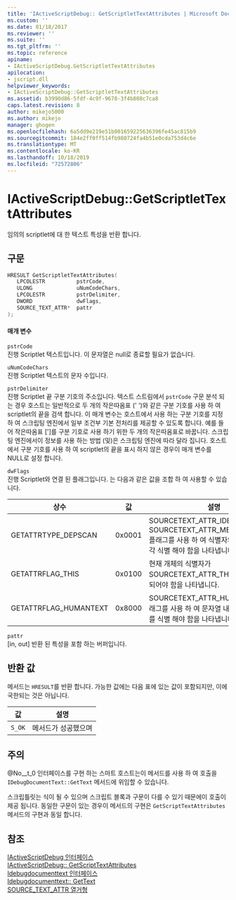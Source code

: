 ```yaml
---
title: 'IActiveScriptDebug:: GetScriptletTextAttributes | Microsoft Docs'
ms.custom: ''
ms.date: 01/18/2017
ms.reviewer: ''
ms.suite: ''
ms.tgt_pltfrm: ''
ms.topic: reference
apiname:
- IActiveScriptDebug.GetScriptletTextAttributes
apilocation:
- jscript.dll
helpviewer_keywords:
- IActiveScriptDebug::GetScriptletTextAttributes
ms.assetid: b3990d86-5fdf-4c9f-9678-3f4b808c7ca8
caps.latest.revision: 8
author: mikejo5000
ms.author: mikejo
manager: ghogen
ms.openlocfilehash: 6a5dd9e219e51b001659225636396fe45ac815b9
ms.sourcegitcommit: 184e2ff0ff514fb980724fa4b51e0cda753d4c6e
ms.translationtype: MT
ms.contentlocale: ko-KR
ms.lasthandoff: 10/18/2019
ms.locfileid: "72572806"
---
```

# <a name="iactivescriptdebuggetscriptlettextattributes"></a>IActiveScriptDebug::GetScriptletTextAttributes
임의의 scriptlet에 대 한 텍스트 특성을 반환 합니다.  
  
## <a name="syntax"></a>구문  
  
```cpp
HRESULT GetScriptletTextAttributes(  
   LPCOLESTR          pstrCode,  
   ULONG              uNumCodeChars,  
   LPCOLESTR          pstrDelimiter,  
   DWORD              dwFlags,  
   SOURCE_TEXT_ATTR*  pattr  
);  
```  
  
#### <a name="parameters"></a>매개 변수  
 `pstrCode`  
 진행 Scriptlet 텍스트입니다. 이 문자열은 null로 종료할 필요가 없습니다.  
  
 `uNumCodeChars`  
 진행 Scriptlet 텍스트의 문자 수입니다.  
  
 `pstrDelimiter`  
 진행 Scriptlet 끝 구분 기호의 주소입니다. 텍스트 스트림에서 `pstrCode` 구문 분석 되는 경우 호스트는 일반적으로 두 개의 작은따옴표 (' ')와 같은 구분 기호를 사용 하 여 scriptlet의 끝을 검색 합니다. 이 매개 변수는 호스트에서 사용 하는 구분 기호를 지정 하 여 스크립팅 엔진에서 일부 조건부 기본 전처리를 제공할 수 있도록 합니다. 예를 들어 작은따옴표 [']를 구분 기호로 사용 하기 위한 두 개의 작은따옴표로 바꿉니다. 스크립팅 엔진에서이 정보를 사용 하는 방법 (및)은 스크립팅 엔진에 따라 달라 집니다. 호스트에서 구분 기호를 사용 하 여 scriptlet의 끝을 표시 하지 않은 경우이 매개 변수를 NULL로 설정 합니다.  
  
 `dwFlags`  
 진행 Scriptlet와 연결 된 플래그입니다. 는 다음과 같은 값을 조합 하 여 사용할 수 있습니다.  
  
|상수|값|설명|  
|--------------|-----------|-----------------|  
|GETATTRTYPE_DEPSCAN|0x0001|SOURCETEXT_ATTR_IDENTIFIER 및 SOURCETEXT_ATTR_MEMBERLOOKUP 플래그를 사용 하 여 식별자와 점 연산자를 각각 식별 해야 함을 나타냅니다.|  
|GETATTRFLAG_THIS|0x0100|현재 개체의 식별자가 SOURCETEXT_ATTR_THIS 플래그로 식별 되어야 함을 나타냅니다.|  
|GETATTRFLAG_HUMANTEXT|0x8000|SOURCETEXT_ATTR_HUMANTEXT 플래그를 사용 하 여 문자열 내용과 주석 텍스트를 식별 해야 함을 나타냅니다.|  
  
 `pattr`  
 [in, out] 반환 된 특성을 포함 하는 버퍼입니다.  
  
## <a name="return-value"></a>반환 값  
 메서드는 `HRESULT`를 반환 합니다. 가능한 값에는 다음 표에 있는 값이 포함되지만, 이에 국한되는 것은 아닙니다.  
  
|값|설명|  
|-----------|-----------------|  
|`S_OK`|메서드가 성공했으며|  
  
## <a name="remarks"></a>주의  
 @No__t_0 인터페이스를 구현 하는 스마트 호스트는이 메서드를 사용 하 여 호출을 `IDebugDocumentText::GetText` 메서드에 위임할 수 있습니다.  
  
 스크립틀릿는 식이 될 수 있으며 스크립트 블록과 구문이 다를 수 있기 때문에이 호출이 제공 됩니다. 동일한 구문이 있는 경우이 메서드의 구현은 `GetScriptTextAttributes` 메서드의 구현과 동일 합니다.  
  
## <a name="see-also"></a>참조  
 [IActiveScriptDebug 인터페이스](../../winscript/reference/iactivescriptdebug-interface.md)    
 [IActiveScriptDebug:: GetScriptTextAttributes](../../winscript/reference/iactivescriptdebug-getscripttextattributes.md)    
 [Idebugdocumenttext 인터페이스](../../winscript/reference/idebugdocumenttext-interface.md)    
 [Idebugdocumenttext:: GetText](../../winscript/reference/idebugdocumenttext-gettext.md)    
 [SOURCE_TEXT_ATTR 열거형](../../winscript/reference/source-text-attr-enumeration.md)